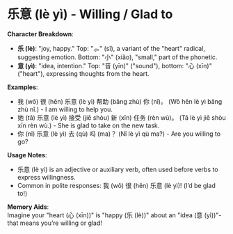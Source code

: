 # **乐意 (lè yì) - Willing / Glad to**

**Character Breakdown**:  
- **乐 (lè)**: "joy, happy." Top: "⺗" (sī), a variant of the "heart" radical, suggesting emotion. Bottom: "小" (xiǎo), "small," part of the phonetic.  
- **意 (yì)**: "idea, intention." Top: "音 (yīn)" ("sound"), bottom: "心 (xīn)" ("heart"), expressing thoughts from the heart.

**Examples**:  
- 我 (wǒ) 很 (hěn) 乐意 (lè yì) 帮助 (bāng zhù) 你 (nǐ)。 (Wǒ hěn lè yì bāng zhù nǐ.) - I am willing to help you.  
- 她 (tā) 乐意 (lè yì) 接受 (jiē shòu) 新 (xīn) 任务 (rèn wù)。 (Tā lè yì jiē shòu xīn rèn wù.) - She is glad to take on the new task.  
- 你 (nǐ) 乐意 (lè yì) 去 (qù) 吗 (ma)？ (Nǐ lè yì qù ma?) - Are you willing to go?

**Usage Notes**:  
- 乐意 (lè yì) is an adjective or auxiliary verb, often used before verbs to express willingness.  
- Common in polite responses: 我 (wǒ) 很 (hěn) 乐意 (lè yì)! (I’d be glad to!)

**Memory Aids**:  
Imagine your "heart (心 (xīn))" is "happy (乐 (lè))" about an "idea (意 (yì))"-that means you’re willing or glad!